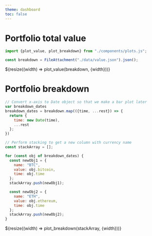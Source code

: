 ```yaml
---
theme: dashboard
toc: false
---
```


# Portfolio total value

```js
import {plot_value, plot_breakdown} from "./components/plots.js";
```

```js
const breakdown = FileAttachment("./data/value.json").json();
```

<!--- Re-render whenever the container resizes --->
<div class="grid grid-cols-1">
    <div class="card">${resize((width) => plot_value(breakdown, {width}))} </div>
</div>

# Portfolio breakdown

```js
// Convert x-axis to Date object so that we make a bar plot later
var breakdown_dates
breakdown_dates = breakdown.map(({time, ...rest}) => {
  return {
    time: new Date(time),
    ...rest
  };
})
```

```js
// Perform stacking to get a new column with currency name
const stackArray = [];

for (const obj of breakdown_dates) {
  const newObj1 = {
    name: "BTC",
    value: obj.bitcoin,
    time: obj.time
  };
  stackArray.push(newObj1);

  const newObj2 = {
    name: "ETH",
    value: obj.ethereum,
    time: obj.time
  };
  stackArray.push(newObj2);
}
```

<div class="grid grid-cols-1">
    <div class="card">${resize((width) => plot_breakdown(stackArray, {width}))} </div>
</div>